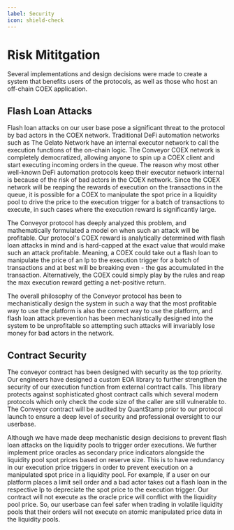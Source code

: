 ```yaml
---
label: Security
icon: shield-check
---
```


# Risk Mititgation
Several implementations and design decisions were made to create a system that benefits users of the protocols, as well as those who host an off-chain COEX application. 

## Flash Loan Attacks
Flash loan attacks on our user base pose a significant threat to the protocol by bad actors in the COEX network. Traditional DeFi automation networks such as The Gelato Network have an internal executor network to call the execution functions of the on-chain logic. The Conveyor COEX network is completely democratized, allowing anyone to spin up a COEX client and start executing incoming orders in the queue. The reason why most other well-known DeFi automation protocols keep their executor network internal is because of the risk of bad actors in the COEX network. Since the COEX network will be reaping the rewards of execution on the transactions in the queue, it is possible for a COEX to manipulate the spot price in a liquidity pool to drive the price to the execution trigger for a batch of transactions to execute, in such cases where the execution reward is significantly large. 

The Conveyor protocol has deeply analyzed this problem, and mathematically formulated a model on when such an attack will be profitable. Our protocol's COEX reward is analytically determined with flash loan attacks in mind and is hard-capped at the exact value that would make such an attack profitable. Meaning, a COEX could take out a flash loan to manipulate the price of an lp to the execution trigger for a batch of transactions and at best will be breaking even - the gas accumulated in the transaction. Alternatively, the COEX could simply play by the rules and reap the max execution reward getting a net-positive return. 

The overall philosophy of the Conveyor protocol has been to mechanistically design the system in such a way that the most profitable way to use the platform is also the correct way to use the platform, and flash loan attack prevention has been mechanistically designed into the system to be unprofitable so attempting such attacks will invariably lose money for bad actors in the network. 

## Contract Security
The conveyor contract has been designed with security as the top priority. Our engineers have designed a custom EOA library to further strengthen the security of our execution function from external contract calls. This library protects against sophisticated ghost contract calls which several modern protocols which only check the code size of the caller are still vulnerable to. 
The Conveyor contract will be audited by QuantStamp prior to our protocol launch to ensure a deep level of security and professional oversight to our userbase.

Although we have made deep mechanistic design decisions to prevent flash loan attacks on the liquidity pools to trigger order executions. We further implement price oracles as secondary price indicators alongside the liquidity pool spot prices based on reserve size. This is to have redundancy in our execution price triggers in order to prevent execution on a manipulated spot price in a liquidity pool. For example, if a user on our platform places a limit sell order and a bad actor takes out a flash loan in the respective lp to depreciate the spot price to the execution trigger. Our contract will not execute as the oracle price will conflict with the liquidity pool price. So, our userbase can feel safer when trading in volatile liquidity pools that their orders will not execute on atomic manipulated price data in the liquidity pools. 